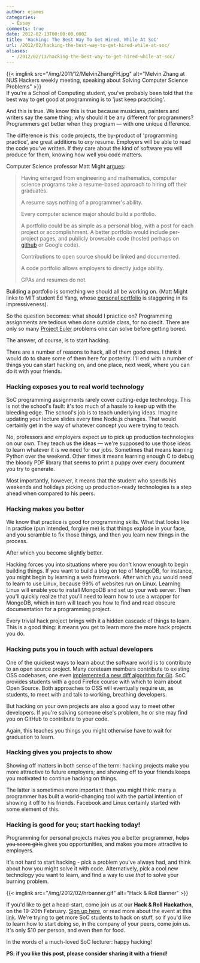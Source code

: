 ```yaml
---
author: ejames
categories:
  - Essay
comments: true
date: 2012-02-13T00:00:00.000Z
title: 'Hacking: The Best Way To Get Hired, While At SoC'
url: /2012/02/hacking-the-best-way-to-get-hired-while-at-soc/
aliases:
  - /2012/02/13/hacking-the-best-way-to-get-hired-while-at-soc/
---
```


{{< imglink src="/img/2011/12/MelvinZhangFH.jpg" alt="Melvin Zhang at NUS Hackers weekly meeting, speaking about Solving Computer Science Problems" >}}
<br/>
If you're a School of Computing student, you've probably been told that the best way to get good at programming is to 'just keep practicing'.

And this is true. We know this is true because musicians, painters and writers say the same thing; why should it be any different for programmers? Programmers get better when they program &mdash; with one unique difference.

The difference is this: code projects, the by-product of 'programming practice', are great additions to <em>any</em> resume. Employers will be able to read the code you've written. If they care about the kind of software you will produce for them, knowing how well you code matters.

Computer Science professor Matt Might <a href="//matt.might.net/articles/what-cs-majors-should-know/">argues</a>:

<blockquote>Having emerged from engineering and mathematics, computer science programs take a resume-based approach to hiring off their graduates.

A resume says nothing of a programmer's ability.

Every computer science major should build a portfolio.

A portfolio could be as simple as a personal blog, with a post for each project or accomplishment. A better portfolio would include per-project pages, and publicly browsable code (hosted perhaps on <a href="//github.com">github</a> or Google code).

Contributions to open source should be linked and documented.

A code portfolio allows employers to directly judge ability.

GPAs and resumes do not.</blockquote>

Building a portfolio is something we should all be working on. (Matt Might links to MIT student Ed Yang, whose <a href="//ezyang.com/">personal portfolio</a> is staggering in its impressiveness).

So the question becomes: what should I practice on? Programming assignments are tedious when done outside class, for no credit. There are only so many <a href="//projecteuler.net/">Project Euler</a> problems one can solve before getting bored.

The answer, of course, is to start hacking.

There are a number of reasons to hack, all of them good ones. I think it would do to share some of them here for posterity. I'll end with a number of things you can start hacking on, and one place, next week, where you can do it with your friends.

<h3>Hacking exposes you to real world technology</h3>
SoC programming assignments rarely cover cutting-edge technology. This is not the school's fault: it's too much of a hassle to keep up with the bleeding edge. The school's job is to teach underlying ideas. Imagine updating your lecture slides every time Node.js changes. That would certainly get in the way of whatever concept you were trying to teach.

No, professors and employers expect <em>us</em> to pick up production technologies on our own. They teach us the ideas &mdash; we're supposed to use those ideas to learn whatever it is we need for our jobs. Sometimes that means learning Python over the weekend. Other times it means learning enough C to debug the bloody PDF library that seems to print a puppy over every document you try to generate.

Most importantly, however, it means that the student who spends his weekends and holidays picking up production-ready technologies is a step ahead when compared to his peers.

<h3>Hacking makes you better</h3>
We know that practice is good for programming skills. What that looks like in practice (pun intended, forgive me) is that things explode in your face, and you scramble to fix those things, and then you learn new things in the process.

After which you become slightly better.

Hacking forces you into situations where you don't know enough to begin building things. If you want to build a blog on top of MongoDB, for instance, you might begin by learning a web framework. After which you would need to learn to use Linux, because 99% of websites run on Linux. Learning Linux will enable you to install MongoDB and set up your web server. Then you'll quickly realize that you'll need to learn how to use a wrapper for MongoDB, which in turn will teach you how to find and read obscure documentation for a programming project.

Every trivial hack project brings with it a hidden cascade of things to learn. This is a good thing: it means you get to learn more the more hack projects you do.

<h3>Hacking puts you in touch with actual developers</h3>
One of the quickest ways to learn about the software world is to contribute to an open source project. Many coreteam members contribute to existing OSS codebases, one even <a href="//rctay.tuletech.com/2011/06/Update-on-port-histogram-diff">implemented a new diff algorithm for Git</a>. SoC provides students with a good Firefox course with which to learn about Open Source. Both approaches to OSS will eventually require us, as students, to meet with and talk to working, breathing developers.

But hacking on your own projects are also a good way to meet other developers. If you're solving someone else's problem, he or she may find you on GitHub to contribute to your code.

Again, this teaches you things you might otherwise have to wait for graduation to learn.

<h3>Hacking gives you projects to show</h3>
Showing off matters in both sense of the term: hacking projects make you more attractive to future employers; and showing off to your friends keeps you motivated to continue hacking on things.

The latter is sometimes more important than you might think: many a programmer has built a world-changing tool with the partial intention of showing it off to his friends. Facebook and Linux certainly started with some element of this.

<h3>Hacking is good for you; start hacking today!</h3>
Programming for personal projects makes you a better programmer, <s>helps you score girls</s> gives you opportunities, and makes you more attractive to employers.

It's not hard to start hacking - pick a problem you've always had, and think about how you might solve it with code. Alternatively, pick a cool new technology you want to learn, and find a way to use <em>that</em> to solve your burning problem.

{{< imglink src="/img/2012/02/hrbanner.gif" alt="Hack & Roll Banner" >}}

If you'd like to get a head-start, come join us at our <strong>Hack & Roll Hackathon</strong>, on the 19-20th February. <a href="https://docs.google.com/spreadsheet/viewform?formkey=dDRZeUhUQXJybHdsa1oySEpxYVRUdWc6MQ">Sign up here</a>, or read more about the event at this <a href="/hack-and-roll/">link</a>. We're trying to get more SoC students to hack on stuff, so if you'd like to learn how to start doing so, in the company of your peers, come join us. It's only $10 per person, and even then for food.

In the words of a much-loved SoC lecturer: happy hacking!

<strong>PS: if you like this post, please consider sharing it with a friend!  </strong>
